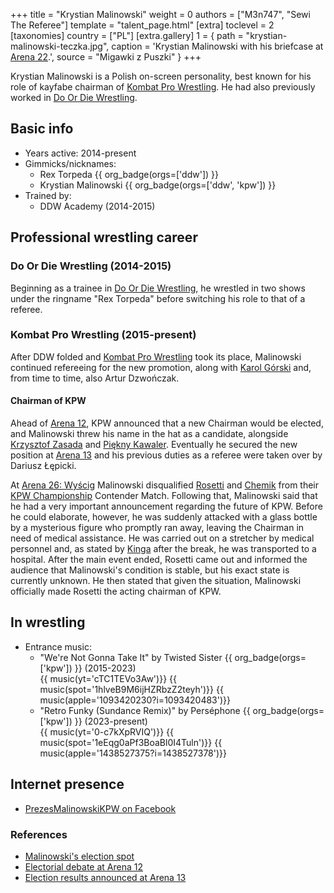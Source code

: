 +++
title = "Krystian Malinowski"
weight = 0
authors = ["M3n747", "Sewi The Referee"]
template = "talent_page.html"
[extra]
toclevel = 2
[taxonomies]
country = ["PL"]
[extra.gallery]
1 = { path = "krystian-malinowski-teczka.jpg", caption = 'Krystian Malinowski with his briefcase at [Arena 22](@/e/kpw/2023-05-19-kpw-arena-22.md).', source = "Migawki z Puszki" }
+++

Krystian Malinowski is a Polish on-screen personality, best known for his role of kayfabe chairman of [Kombat Pro Wrestling](@/o/kpw.md). He had also previously worked in [Do Or Die Wrestling](@/o/ddw.md).

## Basic info

* Years active: 2014-present
* Gimmicks/nicknames:
  - Rex Torpeda {{ org_badge(orgs=['ddw']) }}
  - Krystian Malinowski {{ org_badge(orgs=['ddw', 'kpw']) }}
* Trained by:
  - DDW Academy (2014-2015)

## Professional wrestling career

### Do Or Die Wrestling (2014-2015)

Beginning as a trainee in [Do Or Die Wrestling](@/o/ddw.md), he wrestled in two shows under the ringname "Rex Torpeda" before switching his role to that of a referee.

### Kombat Pro Wrestling (2015-present)

After DDW folded and [Kombat Pro Wrestling](@/o/kpw.md) took its place, Malinowski continued refereeing for the new promotion, along with [Karol Górski](@/w/iskra.md) and, from time to time, also Artur Dzwończak.

#### Chairman of KPW

Ahead of [Arena 12](@/e/kpw/2019-01-19-kpw-arena-12.md), KPW announced that a new Chairman would be elected, and Malinowski threw his name in the hat as a candidate, alongside [Krzysztof Zasada](@/w/krzysztof-zasada.md) and [Piękny Kawaler](@/w/piekny-kawaler.md).
Eventually he secured the new position at [Arena 13](@/e/kpw/2019-04-05-kpw-arena-13.md) and his previous duties as a referee were taken over by Dariusz Łępicki.

At [Arena 26: Wyścig](@/e/kpw/2024-11-15-kpw-arena-26.md) Malinowski disqualified [Rosetti](@/w/rosetti.md) and [Chemik](@/w/chemik.md) from their [KPW Championship](@/c/kpw-championship.md) Contender Match. Following that, Malinowski said that he had a very important announcement regarding the future of KPW. Before he could elaborate, however, he was suddenly attacked with a glass bottle by a mysterious figure who promptly ran away, leaving the Chairman in need of medical assistance. He was carried out on a stretcher by medical personnel and, as stated by [Kinga](@/w/kinga-miotke.md) after the break, he was transported to a hospital.
After the main event ended, Rosetti came out and informed the audience that Malinowski's condition is stable, but his exact state is currently unknown. He then stated that given the situation, Malinowski officially made Rosetti the acting chairman of KPW.

## In wrestling

* Entrance music:
  - "We're Not Gonna Take It" by Twisted Sister
 {{ org_badge(orgs=['kpw']) }} (2015-2023) <br>
 {{ music(yt='cTC1TEVo3Aw')}}
 {{ music(spot='1hlveB9M6ijHZRbzZ2teyh')}}
 {{ music(apple='1093420230?i=1093420483')}}
  - "Retro Funky (Sundance Remix)" by Perséphone
 {{ org_badge(orgs=['kpw']) }} (2023-present) <br>
 {{ music(yt='0-c7kXpRVIQ')}}
 {{ music(spot='1eEqg0aPf3BoaBl0I4Tuln')}}
 {{ music(apple='1438527375?i=1438527378')}}

## Internet presence

* [PrezesMalinowskiKPW on Facebook](https://www.facebook.com/PrezesMalinowskiKPW/)

### References

* [Malinowski's election spot](https://www.youtube.com/watch?v=gMZ7cTC5HLo)
* [Electorial debate at Arena 12](https://www.youtube.com/watch?v=X55YrndRQeo)
* [Election results announced at Arena 13](https://www.youtube.com/watch?v=VohxgOEblPE)
